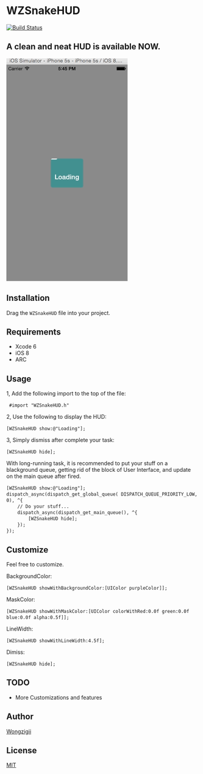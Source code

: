 # WZSnakeHUD 

[![Build Status](http://img.shields.io/travis/wongzigii/WZSnakeHUD.svg?style=flat)](https://travis-ci.org/wongzigii/WZSnakeHUD)

## A clean and neat HUD is available NOW.

<p>
<img src="WZSnakeHudDemo/Gif/WZSnakeHUD.gif">
</p>

## Installation

Drag the `WZSnakeHUD` file into your project.

## Requirements

 * Xcode 6
 * iOS 8
 * ARC
 
## Usage

1, Add the following import to the top of the file:

```` objc
 #import "WZSnakeHUD.h"
````

2, Use the following to display the HUD:

```` objc
[WZSnakeHUD show:@"Loading"];
````

3, Simply dismiss after complete your task:

```` objc
[WZSnakeHUD hide];
````
With long-running task, it is recommended to put your stuff on a blackground queue, getting rid of the block of User Interface, and update on the main queue after fired.

```` objc
[WZSnakeHUD show:@"Loading"];
dispatch_async(dispatch_get_global_queue( DISPATCH_QUEUE_PRIORITY_LOW, 0), ^{
	// Do your stuff...
	dispatch_async(dispatch_get_main_queue(), ^{
		[WZSnakeHUD hide];
	});
});
````

## Customize
Feel free to customize.

BackgroundColor:

```` objc
[WZSnakeHUD showWithBackgroundColor:[UIColor purpleColor]];
````

MaskColor:

```` objc
[WZSnakeHUD showWithMaskColor:[UIColor colorWithRed:0.0f green:0.0f blue:0.0f alpha:0.5f]];
````

LineWidth:

```` objc
[WZSnakeHUD showWithLineWidth:4.5f];
````

Dimiss:

```` objc
[WZSnakeHUD hide];
````

## TODO

 * More Customizations and features

## Author

[Wongzigii](https://github.com/wongzigii)

## License

[MIT](https://github.com/wongzigii/WZSnakeHUD/blob/master/LICENSE)

